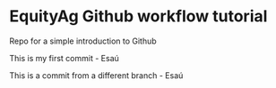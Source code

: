 # EquityAg Github workflow tutorial
Repo for a simple introduction to Github

This is my first commit - Esaú

This is a commit from a different branch - Esaú
